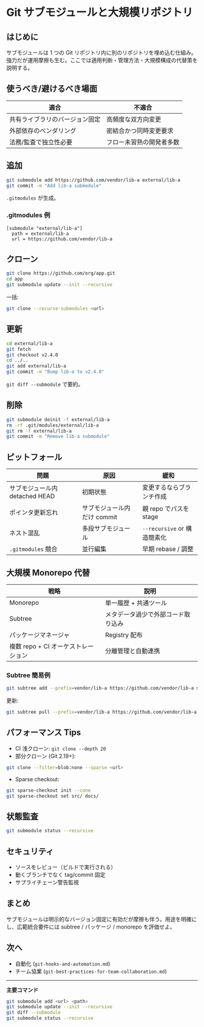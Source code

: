 # Git サブモジュールと大規模リポジトリ

## はじめに
サブモジュールは 1 つの Git リポジトリ内に別のリポジトリを埋め込む仕組み。強力だが運用摩擦も生む。ここでは適用判断・管理方法・大規模構成の代替策を説明する。

## 使うべき/避けるべき場面
| 適合 | 不適合 |
|------|--------|
| 共有ライブラリのバージョン固定 | 高頻度な双方向変更 |
| 外部依存のベンダリング | 密結合かつ同時変更要求 |
| 法務/監査で独立性必要 | フロー未習熟の開発者多数 |

## 追加
```bash
git submodule add https://github.com/vendor/lib-a external/lib-a
git commit -m "Add lib-a submodule"
```
`.gitmodules` が生成。

### .gitmodules 例
```
[submodule "external/lib-a"]
  path = external/lib-a
  url = https://github.com/vendor/lib-a
```

## クローン
```bash
git clone https://github.com/org/app.git
cd app
git submodule update --init --recursive
```
一括:
```bash
git clone --recurse-submodules <url>
```

## 更新
```bash
cd external/lib-a
git fetch
git checkout v2.4.0
cd ../..
git add external/lib-a
git commit -m "Bump lib-a to v2.4.0"
```
`git diff --submodule` で要約。

## 削除
```bash
git submodule deinit -f external/lib-a
rm -rf .git/modules/external/lib-a
git rm -f external/lib-a
git commit -m "Remove lib-a submodule"
```

## ピットフォール
| 問題 | 原因 | 緩和 |
|------|------|------|
| サブモジュール内 detached HEAD | 初期状態 | 変更するならブランチ作成 |
| ポインタ更新忘れ | サブモジュール内だけ commit | 親 repo でパスを stage |
| ネスト混乱 | 多段サブモジュール | `--recursive` or 構造簡素化 |
| `.gitmodules` 競合 | 並行編集 | 早期 rebase / 調整 |

## 大規模 Monorepo 代替
| 戦略 | 説明 |
|------|------|
| Monorepo | 単一履歴 + 共通ツール |
| Subtree | メタデータ過少で外部コード取り込み |
| パッケージマネージャ | Registry 配布 |
| 複数 repo + CI オーケストレーション | 分離管理と自動連携 |

### Subtree 簡易例
```bash
git subtree add --prefix=vendor/lib-a https://github.com/vendor/lib-a main --squash
```
更新:
```bash
git subtree pull --prefix=vendor/lib-a https://github.com/vendor/lib-a main --squash
```

## パフォーマンス Tips
- CI 浅クローン: `git clone --depth 20`
- 部分クローン (Git 2.19+):
```bash
git clone --filter=blob:none --sparse <url>
```
- Sparse checkout:
```bash
git sparse-checkout init --cone
git sparse-checkout set src/ docs/
```

## 状態監査
```bash
git submodule status --recursive
```

## セキュリティ
- ソースをレビュー（ビルドで実行される）
- 動くブランチでなく tag/commit 固定
- サプライチェーン警告監視

## まとめ
サブモジュールは明示的なバージョン固定に有効だが摩擦も伴う。用途を明確にし、広範統合要件には subtree / パッケージ / monorepo を評価せよ。

## 次へ
- 自動化 (`git-hooks-and-automation.md`)
- チーム協業 (`git-best-practices-for-team-collaboration.md`)

---
**主要コマンド**
```bash
git submodule add <url> <path>
git submodule update --init --recursive
git diff --submodule
git submodule status --recursive
```
